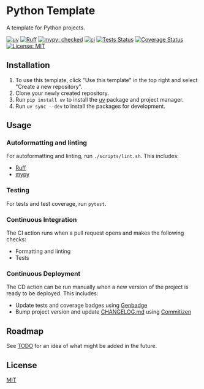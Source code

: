 # Python Template

A template for Python projects.

[![uv](https://img.shields.io/endpoint?url=https://raw.githubusercontent.com/astral-sh/uv/main/assets/badge/v0.json)](https://github.com/astral-sh/uv)
[![Ruff](https://img.shields.io/endpoint?url=https://raw.githubusercontent.com/astral-sh/ruff/main/assets/badge/v2.json)](https://github.com/astral-sh/ruff)
[![mypy: checked](https://www.mypy-lang.org/static/mypy_badge.svg)](https://mypy-lang.org)
[![ci](https://github.com/Willlumm/python-template/actions/workflows/ci.yml/badge.svg?branch=main&event=push)](https://github.com/Willlumm/python-template/actions/workflows/ci.yml)
[![Tests Status](https://willlumm.github.io/python-template/reports/tests/badge.svg?dummy=8484744)](https://willlumm.github.io/python-template/reports/tests/report)
[![Coverage Status](https://willlumm.github.io/python-template/reports/coverage/badge.svg?dummy=8484744)](https://willlumm.github.io/python-template/reports/coverage)
[![License: MIT](https://img.shields.io/badge/License-MIT-yellow.svg)](https://opensource.org/licenses/MIT)

## Installation

1. To use this template, click "Use this template" in the top right and select "Create a new repository".
1. Clone your newly created repository.
1. Run `pip install uv` to install the [uv](https://github.com/astral-sh/uv) package and project manager.
1. Run `uv sync --dev` to install the packages for development.

## Usage

### Autoformatting and linting

For autoformatting and linting, run `./scripts/lint.sh`. This includes:
- [Ruff](https://github.com/astral-sh/ruff)
- [mypy](https://github.com/python/mypy)

### Testing

For tests and test coverage, run `pytest`. 

### Continuous Integration

The CI action runs when a pull request opens and makes the following checks:
- Formatting and linting
- Tests

### Continuous Deployment

The CD action can be run manually when a new version of the project is ready to be deployed. This includes:
- Update tests and coverage badges using [Genbadge](https://github.com/smarie/python-genbadge)
- Bump project version and update [CHANGELOG.md]() using [Commitizen](https://github.com/commitizen-tools/commitizen)

## Roadmap

See [TODO](TODO.md) for an idea of what might be added in the future.

## License

[MIT](https://choosealicense.com/licenses/mit/)

